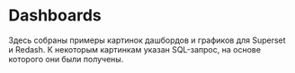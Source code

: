 # Dashboards

Здесь собраны примеры картинок дашбордов и графиков для Superset и Redash. К некоторым картинкам указан SQL-запрос, на основе которого они были получены.
